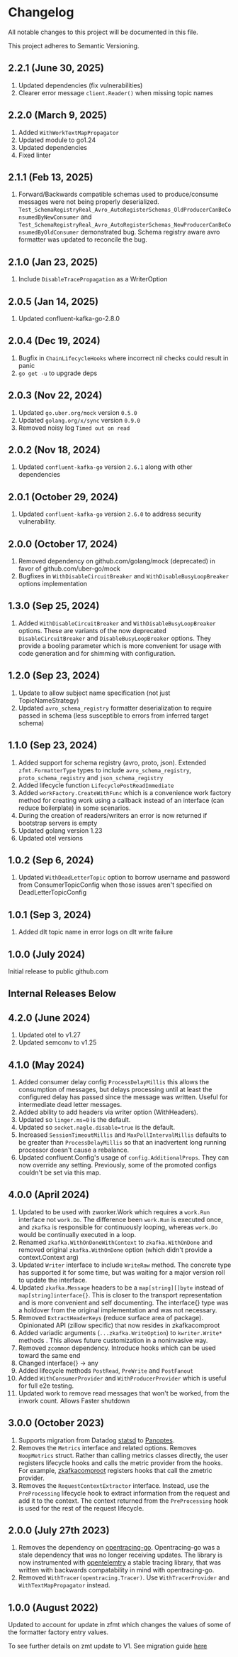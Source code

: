 # Changelog

All notable changes to this project will be documented in this file.

This project adheres to Semantic Versioning.

## 2.2.1 (June 30, 2025)

1. Updated dependencies (fix vulnerabilities)
2. Clearer error message `client.Reader()` when missing topic names

## 2.2.0 (March 9, 2025)

1. Added `WithWorkTextMapPropagator`
2. Updated module to go1.24
3. Updated dependencies 
4. Fixed linter

## 2.1.1 (Feb 13, 2025)

1. Forward/Backwards compatible schemas used to produce/consume messages were not being properly deserialized. 
   `Test_SchemaRegistryReal_Avro_AutoRegisterSchemas_OldProducerCanBeConsumedByNewConsumer` and `Test_SchemaRegistryReal_Avro_AutoRegisterSchemas_NewProducerCanBeConsumedByOldConsumer`
   demonstrated bug. Schema registry aware avro formatter was updated to reconcile the bug.

## 2.1.0 (Jan 23, 2025)

1. Include `DisableTracePropagation` as a WriterOption

## 2.0.5 (Jan 14, 2025)

1. Updated confluent-kafka-go-2.8.0

## 2.0.4 (Dec 19, 2024)

1. Bugfix in `ChainLifecycleHooks` where incorrect nil checks could result in panic
2. `go get -u` to upgrade deps

## 2.0.3 (Nov 22, 2024)

1. Updated `go.uber.org/mock` version `0.5.0` 
2. Updated `golang.org/x/sync` version `0.9.0`
3. Removed noisy log `Timed out on read`

## 2.0.2 (Nov 18, 2024)

1. Updated `confluent-kafka-go` version `2.6.1` along with other dependencies

## 2.0.1 (October 29, 2024)

1. Updated `confluent-kafka-go` version `2.6.0` to address security vulnerability.

## 2.0.0 (October 17, 2024)

1. Removed dependency on github.com/golang/mock (deprecated) in favor of github.com/uber-go/mock 
2. Bugfixes in `WithDisableCircuitBreaker` and `WithDisableBusyLoopBreaker` options implementation

## 1.3.0 (Sep 25, 2024)

1. Added `WithDisableCircuitBreaker` and `WithDisableBusyLoopBreaker` options. These are variants of the now deprecated `DisableCircuitBreaker`
and `DisableBusyLoopBreaker` options. They provide a booling parameter which is more convenient for usage with
code generation and for shimming with configuration.

## 1.2.0 (Sep 23, 2024)

1. Update to allow subject name specification (not just TopicNameStrategy)
1. Updated `avro_schema_registry` formatter deserialization to require passed in schema (less susceptible to errors from inferred target schema) 

## 1.1.0 (Sep 23, 2024)

1. Added support for schema registry (avro, proto, json). Extended `zfmt.FormatterType` types to include `avro_schema_registry`, `proto_schema_registry` and `json_schema_registry`
2. Added lifecycle function `LifecyclePostReadImmediate`
3. Added `workFactory.CreateWithFunc` which is a convenience work factory method for creating work using a callback instead of an interface (can reduce boilerplate) in some scenarios.
4. During the creation of readers/writers an error is now returned if bootstrap servers is empty
5. Updated golang version 1.23
6. Updated otel versions


## 1.0.2 (Sep 6, 2024)

1. Updated `WithDeadLetterTopic` option to borrow username and password from ConsumerTopicConfig when those issues aren't specified on DeadLetterTopicConfig

## 1.0.1 (Sep 3, 2024)

1. Added dlt topic name in error logs on dlt write failure

## 1.0.0 (July 2024)

Initial release to public github.com

Internal Releases Below
----

## 4.2.0 (June 2024)

1. Updated otel to v1.27
1. Updated semconv to v1.25

## 4.1.0 (May 2024)
1. Added consumer delay config `ProcessDelayMillis` this allows the consumption of messages, but delays processing until at least the configured delay has passed since the message was written.  Useful for intermediate dead letter messages.
1. Added ability to add headers via writer option (WithHeaders).
1. Updated so `linger.ms=0` is the default.
1. Updated so `socket.nagle.disable=true` is the default.
1. Increased `SessionTimeoutMillis` and `MaxPollIntervalMillis` defaults to be greater than `ProcessDelayMillis` so that an inadvertent long running processor doesn't cause a rebalance.
1. Updated confluent.Config's usage of `config.AdditionalProps`. They can now override any setting. Previously, some of the promoted configs couldn't be set via this map.

## 4.0.0 (April 2024)
1. Updated to be used with zworker.Work which requires a `work.Run` interface not `work.Do`. The difference been
   `work.Run` is executed once, and `zkafka` is responsible for continuously looping, whereas `work.Do` would be continually executed
   in a loop.
1. Renamed `zkafka.WithOnDoneWithContext` to `zkafka.WithOnDone` and removed original `zkafka.WithOnDone` option (which didn't provide a context.Context arg)
1. Updated `Writer` interface to include `WriteRaw` method. The concrete type has supported it for some time, but was waiting for a major version roll to update the interface.
1. Updated `zkafka.Message` headers to be a `map[string][]byte` instead of `map[string]interface{}`. This is closer to the transport representation and is more convenient and self documenting.
The interface{} type was a holdover from the original implementation and was not necessary.
1. Removed `ExtractHeaderKeys` (reduce surface area of package). Opinionated API (zillow specific) that now resides in zkafkacomproot
1. Added variadic arguments (`...zkafka.WriteOption`) to `kwriter.Write*` methods . This allows future customization in a noninvasive way. 
1. Removed `zcommon` dependency. Introduce hooks which can be used toward the same end
1. Changed interface{} -> any
1. Added lifecycle methods `PostRead`, `PreWrite` and `PostFanout`
1. Added `WithConsumerProvider` and `WithProducerProvider` which is useful for full e2e testing. 
1. Updated work to remove read messages that won't be worked, from the inwork count. Allows Faster shutdown

## 3.0.0 (October 2023)

1. Supports migration from Datadog [statsd](https://www.datadoghq.com/blog/statsd/) to [Panoptes](https://getpanoptes.io/).
2. Removes the `Metrics` interface and related options. Removes `NoopMetrics` struct. Rather than calling metrics classes directly, the user registers lifecycle hooks and calls the metric provider from the hooks. For example, [zkafkacomproot](https://gitlab.zgtools.net/devex/archetypes/gomods/zkafkacomproot) registers hooks that call the zmetric provider.
3. Removes the `RequestContextExtractor` interface. Instead, use the `PreProcessing` lifecycle hook to extract information from the request and add it to the context. The context returned from the `PreProcessing` hook is used for the rest of the request lifecycle.

## 2.0.0 (July 27th 2023)

1. Removes the dependency on [opentracing-go](https://github.com/opentracing/opentracing-go).
   Opentracing-go was a stale dependency that was no longer receiving updates. The library is now instrumented with [opentelemtry](https://github.com/open-telemetry/opentelemetry-go)
   a stable tracing library, that was written with backwards compatability in mind with opentracing-go.
2. Removed `WithTracer(opentracing.Tracer)`. Use `WithTracerProvider` and `WithTextMapPropagator` instead.

## 1.0.0 (August 2022)

Updated to account for update in zfmt which changes the values of some of the formatter factory
entry values.

To see further details on zmt update to V1. See migration guide [here](https://gitlab.zgtools.net/devex/archetypes/gomods/zfmt/-/blob/main/README.md#migration-guide)
